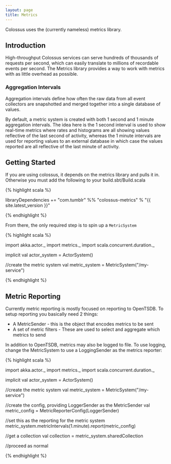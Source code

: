 ```yaml
---
layout: page
title: Metrics
---
```


Colossus uses the (currently nameless) metrics library.

## Introduction

High-throughput Colossus services can serve hundreds of thousands of requests
per second, which can easily translate to millions of recordable events per
second.  The Metrics library provides a way to work with metrics with as little
overhead as possible.

### Aggregation Intervals

Aggregation intervals define how often the raw data from all event collectors
are snapshotted and merged together into a single database of values.

By default, a metric system is created with both 1 second and 1 minute
aggregation intervals.  The idea here is the 1 second interval is used to show
real-time metrics where rates and histograms are all showing values reflective
of the last second of activity, whereas the 1 minute intervals are used for
reporting values to an external database in which case the values reported are
all reflective of the last minute of activity.



## Getting Started

If you are using colossus, it depends on the metrics library and pulls it in.  Otherwise you must add the following to your build.sbt/Build.scala

{% highlight scala %}

libraryDependencies += "com.tumblr" %% "colossus-metrics" % "{{ site.latest_version }}"

{% endhighlight %}

From there, the only required step is to spin up a `MetricSystem`

{% highlight scala %}

import akka.actor._
import metrics._
import scala.concurrent.duration._

implicit val actor_system = ActorSystem()

//create the metric system
val metric_system = MetricSystem("/my-service")

{% endhighlight %}



## Metric Reporting

Currently metric reporting is mostly focused on reporting to OpenTSDB.  To setup reporting you basically need 2 things:

* A MetricSender - this is the object that encodes metrics to be sent
* A set of metric filters - These are used to select and aggregate which metrics to send

In addition to OpenTSDB, metrics may also be logged to file. To use logging, change the MetricSystem to use
a LoggingSender as the metrics reporter:

{% highlight scala %}

import akka.actor._
import metrics._
import scala.concurrent.duration._

implicit val actor_system = ActorSystem()

//create the metric system
val metric_system = MetricSystem("/my-service")

//create the config, providing LoggerSender as the MetricSender
val metric_config = MetricReporterConfig(LoggerSender)

//set this as the reporting for the metric system
metric_system.metricIntervals(1.minute).report(metric_config)

//get a collection
val collection = metric_system.sharedCollection

//proceed as normal

{% endhighlight %}


